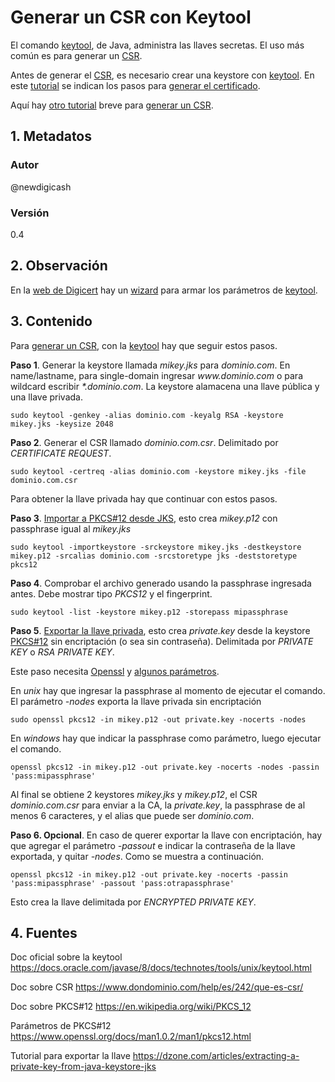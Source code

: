 # Generar un CSR con Keytool
El comando [keytool][urlKeytool], de Java, administra las llaves secretas. 
El uso más común es para generar un [CSR][urlCSR].

Antes de generar el [CSR][urlCSR], es necesario crear una keystore con [keytool][urlKeytool]. 
En este [tutorial][urlDigicert] se indican los pasos para [generar el certificado][urlDigicert]. 

Aquí hay [otro tutorial][urlGlobalSign] breve para [generar un CSR][urlGlobalSign].

## 1. Metadatos

### Autor
@newdigicash
### Versión
0.4

## 2. Observación

En la [web de Digicert][urlDigicert] hay un [wizard][urlDigicert] para armar los parámetros de [keytool][urlKeytool].

## 3. Contenido 
Para [generar un CSR][urlDigicert], con la [keytool][urlKeytool] hay que seguir estos pasos.

**Paso 1**. Generar la keystore llamada _mikey.jks_ para _dominio.com_. 
En name/lastname, para single-domain ingresar _www\.dominio\.com_ o 
para wildcard escribir _\*.dominio\.com_. La keystore alamacena una llave 
pública y una llave privada.

~~~
sudo keytool -genkey -alias dominio.com -keyalg RSA -keystore mikey.jks -keysize 2048
~~~

**Paso 2**. Generar el CSR llamado _dominio.com.csr_. Delimitado por *CERTIFICATE REQUEST*.

~~~
sudo keytool -certreq -alias dominio.com -keystore mikey.jks -file dominio.com.csr
~~~

Para obtener la llave privada hay que continuar con estos pasos.

**Paso 3**. [Importar a PKCS#12 desde JKS][urlExportarCert], esto crea _mikey.p12_ 
con passphrase igual al _mikey.jks_
~~~
sudo keytool -importkeystore -srckeystore mikey.jks -destkeystore mikey.p12 -srcalias dominio.com -srcstoretype jks -deststoretype pkcs12
~~~

**Paso 4**. Comprobar el archivo generado usando la passphrase ingresada antes. 
Debe mostrar tipo _PKCS12_ y el fingerprint.
~~~
sudo keytool -list -keystore mikey.p12 -storepass mipassphrase
~~~

**Paso 5**. [Exportar la llave privada][urlTutoExportKey], esto crea _private.key_ 
desde la keystore [PKCS#12][urlP12Params] sin encriptación (o sea sin contraseña). 
Delimitada por *PRIVATE KEY* o *RSA PRIVATE KEY*.

Este paso necesita [Openssl][urlOpenssl] y [algunos parámetros][urlP12Params]. 

En _unix_ hay que ingresar la passphrase al momento de ejecutar el comando. 
El parámetro _-nodes_ exporta la llave privada sin encriptación

~~~
sudo openssl pkcs12 -in mikey.p12 -out private.key -nocerts -nodes
~~~

En _windows_ hay que indicar la passphrase como parámetro, luego ejecutar el comando.
~~~
openssl pkcs12 -in mikey.p12 -out private.key -nocerts -nodes -passin 'pass:mipassphrase'
~~~

Al final se obtiene 2 keystores _mikey.jks_ y _mikey.p12_, el CSR _dominio.com.csr_ 
para enviar a la CA, la _private.key_, la passphrase de al menos 6 caracteres, 
y el alias que puede ser _dominio.com_.

**Paso 6. Opcional**. En caso de querer exportar la llave con encriptación, 
hay que agregar el parámetro _-passout_ e indicar la contraseña de la llave exportada, 
y quitar _-nodes_. Como se muestra a continuación.
~~~
openssl pkcs12 -in mikey.p12 -out private.key -nocerts -passin 'pass:mipassphrase' -passout 'pass:otrapassphrase'
~~~

Esto crea la llave delimitada por *ENCRYPTED PRIVATE KEY*.

## 4. Fuentes
Doc oficial sobre la keytool <https://docs.oracle.com/javase/8/docs/technotes/tools/unix/keytool.html>

Doc sobre CSR <https://www.dondominio.com/help/es/242/que-es-csr/>

Doc sobre PKCS#12 <https://en.wikipedia.org/wiki/PKCS_12>

Parámetros de PKCS#12 <https://www.openssl.org/docs/man1.0.2/man1/pkcs12.html>

Tutorial para exportar la llave <https://dzone.com/articles/extracting-a-private-key-from-java-keystore-jks>

[//]: # (referencias citadas)
[urlKeytool]: https://docs.oracle.com/javase/8/docs/technotes/tools/unix/keytool.html
[urlCSR]: https://www.dondominio.com/help/es/242/que-es-csr/
[urlDigicert]: https://www.digicert.com/kb/csr-ssl-installation/tomcat-keytool.htm
[urlGlobalSign]: https://support.globalsign.com/digital-certificates/digital-certificate-installation/java-keytool-generate-csr
[urlExportarCert]: https://www.calazan.com/how-to-convert-a-java-keystore-jks-to-pem-format
[urlOpenssl]: https://www.openssl.org
[urlP12Params]: https://www.openssl.org/docs/man1.0.2/man1/pkcs12.html
[urlTutoExportKey]: https://dzone.com/articles/extracting-a-private-key-from-java-keystore-jks
